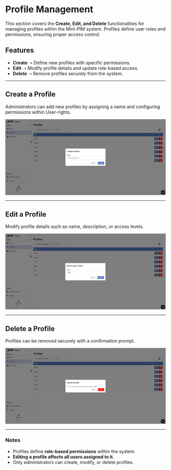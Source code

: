 # Profile Management  

This section covers the **Create, Edit, and Delete** functionalities for managing profiles within the Mini-PIM system. Profiles define user roles and permissions, ensuring proper access control.

## Features  
- **Create** ➝ Define new profiles with specific permissions.  
- **Edit** ➝ Modify profile details and update role-based access.  
- **Delete** ➝ Remove profiles securely from the system.  

---

## Create a Profile  
Administrators can add new profiles by assigning a name and configuring permissions within User-rights.  

![Create Profile](public\images\pim\Profiles\create-profile.png)  

---

## Edit a Profile  
Modify profile details such as name, description, or access levels.  

![Edit Profile](public\images\pim\Profiles\edit-profile.png)  

---

## Delete a Profile  
Profiles can be removed securely with a confirmation prompt.  

![Delete Profile](public\images\pim\Profiles\delete-profile.png)  

---

### Notes  
- Profiles define **role-based permissions** within the system.  
- **Editing a profile affects all users assigned to it.**  
- Only administrators can create, modify, or delete profiles.  